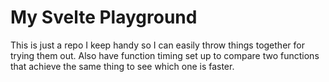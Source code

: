 # My Svelte Playground

This is just a repo I keep handy so I can easily throw things together for trying them out. Also have function timing set up to compare two functions that achieve the same thing to see which one is faster.
